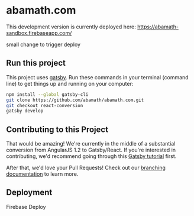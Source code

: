 # abamath.com

This development version is currently deployed here: https://abamath-sandbox.firebaseapp.com/

small change to trigger deploy

## Run this project

This project uses [gatsby](https://www.gatsbyjs.org/). Run these commands in your terminal (command line) to get things up and running on your computer:

```sh
npm install --global gatsby-cli
git clone https://github.com/abamath/abamath.com.git
git checkout react-conversion
gatsby develop
```

## Contributing to this Project

That would be amazing! We're currently in the middle of a substantial conversion from AngularJS 1.2 to Gatsby/React. If you're interested in contributing, we'd recommend going through this [Gatsby tutorial](https://www.gatsbyjs.org/tutorial/) first.

After that, we'd love your Pull Requests! Check out our [branching documentation](/documentation/branching.md) to learn more.

## Deployment

Firebase Deploy
